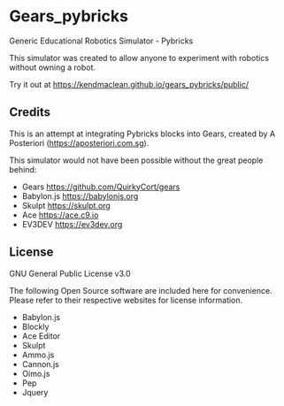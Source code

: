 Gears_pybricks
===
Generic Educational Robotics Simulator - Pybricks

This simulator was created to allow anyone to experiment with robotics without owning a robot.

Try it out at https://kendmaclean.github.io/gears_pybricks/public/


Credits
---
This is an attempt at integrating Pybricks blocks into Gears, created by A Posteriori (https://aposteriori.com.sg).

This simulator would not have been possible without the great people behind:

* Gears https://github.com/QuirkyCort/gears
* Babylon.js https://babylonjs.org
* Skulpt https://skulpt.org
* Ace https://ace.c9.io
* EV3DEV https://ev3dev.org

License
---
GNU General Public License v3.0

The following Open Source software are included here for convenience.
Please refer to their respective websites for license information.

* Babylon.js
* Blockly
* Ace Editor
* Skulpt
* Ammo.js
* Cannon.js
* Oimo.js
* Pep
* Jquery

